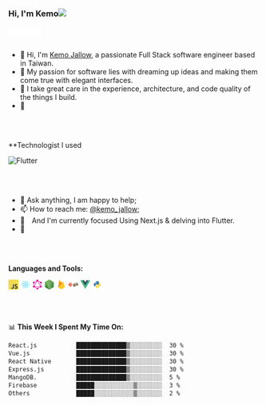 ### Hi, I'm Kemo<img src="https://media.giphy.com/media/hvRJCLFzcasrR4ia7z/giphy.gif" width="25px">

<a href="https://twitter.com/kemojallow">
  <img align="left" alt="Kemo Jallow | Twitter" width="22px" src="https://github.com/kemojal/kemojal/blob/main/logo-twitter.svg" />
</a>
<a href="https://www.linkedin.com/in/kemo-jallow-379b59103/">
  <img align="left" alt="Kemo's LinkedIN" width="22px" src="https://github.com/kemojal/kemojal/blob/main/logo-linkedin.svg" />
</a>
<a href="https://www.instagram.com/kemo_jallow/">
  <img align="left" alt="Kemo's Spotify" width="22px" src="https://github.com/kemojal/kemojal/blob/main/logo-instagram.svg" />
</a>



<br />
<br />

- 🚀 Hi, I'm [Kemo Jallow](https://kemojallow-one.vercel.app/), a passionate Full Stack software engineer based in Taiwan. 
- 🚀 My passion for software lies with dreaming up ideas and making them come true with elegant interfaces. 
- 🚀 I take great care in the experience, architecture, and code quality of the things I build.
- 🚀 

<br />
<br />

**Technologist I used

![Flutter](https://img.shields.io/badge/Flutter-%2302569B.svg?style=for-the-badge&logo=Flutter&logoColor=white)


<!-- <img align="right" alt="GIF" src="https://github.com/kemojal/kemojal/blob/main/frame.png" width="320" height="320" /> -->


<br />
<br />


- 💬 Ask anything, I am happy to help;
- 📫 How to reach me: [@kemo_jallow](https://www.instagram.com/kemo_jallow/);
- 🌱 And I'm currently focused Using Next.js & delving into Flutter.
- 📝 <!--  [Resume](https://drive.google.com/file/d/1PtAfbG-PzQdzT1tMVAS9hL35DGRVkpOT/view?usp=sharing) -->

<!-- ![github](https://img.shields.io/badge/GitHub-000000?style=for-the-badge&logo=GitHub&logoColor=white)-->


<br />
<br />

**Languages and Tools:**  

<code><img height="20" src="https://raw.githubusercontent.com/github/explore/80688e429a7d4ef2fca1e82350fe8e3517d3494d/topics/javascript/javascript.png"></code>
<code><img height="20" src="https://raw.githubusercontent.com/github/explore/80688e429a7d4ef2fca1e82350fe8e3517d3494d/topics/react/react.png"></code>
<code><img height="20" src="https://raw.githubusercontent.com/github/explore/5c058a388828bb5fde0bcafd4bc867b5bb3f26f3/topics/graphql/graphql.png"></code>
<code><img height="20" src="https://raw.githubusercontent.com/github/explore/80688e429a7d4ef2fca1e82350fe8e3517d3494d/topics/nodejs/nodejs.png"></code>
<code><img height="20" src="https://raw.githubusercontent.com/github/explore/80688e429a7d4ef2fca1e82350fe8e3517d3494d/topics/firebase/firebase.png"></code>
<code><img height="20" src="https://raw.githubusercontent.com/github/explore/80688e429a7d4ef2fca1e82350fe8e3517d3494d/topics/git/git.png"></code>
<code><img height="20" src="https://raw.githubusercontent.com/github/explore/80688e429a7d4ef2fca1e82350fe8e3517d3494d/topics/vue/vue.png"></code>
<code><img height="20" src="https://raw.githubusercontent.com/github/explore/80688e429a7d4ef2fca1e82350fe8e3517d3494d/topics/python/python.png"></code>


<br />
<br />

📊 **This Week I Spent My Time On:**
<!--START_SECTION:waka-->
```text
React.js           ██████████████▒░░░░░░░░░  30 % 
Vue.js             ██████████████▒░░░░░░░░░  30 % 
React Native       ██████████████▒░░░░░░░░░  30 % 
Express.js         ██████████████▒░░░░░░░░░  30 % 
MangoDB.           ██████████████▒░░░░░░░░░  5 % 
Firebase           █████░░░░░░░░░░░▒░░░░░░░  3 %
Others             █████░░░░░░░░░░░▒░░░░░░░  2 %  
```
